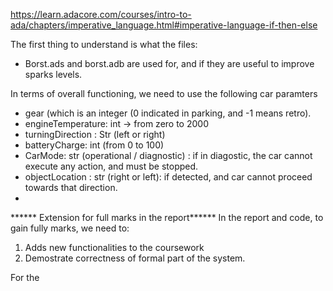 https://learn.adacore.com/courses/intro-to-ada/chapters/imperative_language.html#imperative-language-if-then-else

The first thing to understand is what the files:
* Borst.ads and borst.adb are used for, and if they are useful to improve sparks levels.


In terms of overall functioning, we need to use the following car paramters
* gear (which is an integer (0 indicated in parking, and -1 means retro).
* engineTemperature: int -> from zero to 2000
* turningDirection : Str (left or right)
* batteryCharge: int (from 0 to 100)
* CarMode: str (operational  / diagnostic) : if in diagostic, the car cannot execute any action, and must be stopped.
* objectLocation : str (right or left): if detected, and car cannot proceed towards that direction. 
* 


****** Extension for full marks in the report******
In the report and code, to gain fully marks, we need to:
1. Adds new functionalities to the coursework
2. Demostrate correctness of formal part of the system.

For the 
